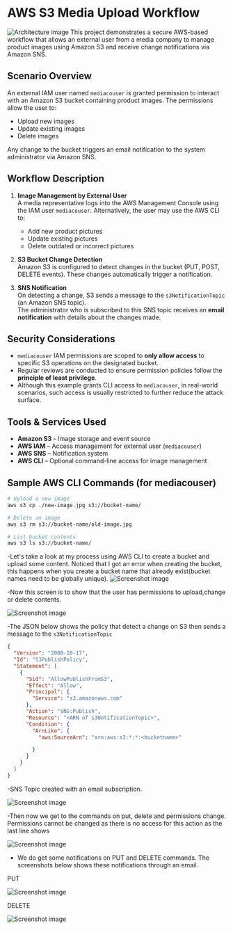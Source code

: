 # AWS S3 Media Upload Workflow
![Architecture image](Architecture.png)
This project demonstrates a secure AWS-based workflow that allows an external user from a media company to manage product images using Amazon S3 and receive change notifications via Amazon SNS.

## Scenario Overview

An external IAM user named `mediacouser` is granted permission to interact with an Amazon S3 bucket containing product images. The permissions allow the user to:

- Upload new images
- Update existing images
- Delete images

Any change to the bucket triggers an email notification to the system administrator via Amazon SNS.

## Workflow Description

1. **Image Management by External User**  
   A media representative logs into the AWS Management Console using the IAM user `mediacouser`. Alternatively, the user may use the AWS CLI to:
   - Add new product pictures
   - Update existing pictures
   - Delete outdated or incorrect pictures

2. **S3 Bucket Change Detection**  
   Amazon S3 is configured to detect changes in the bucket (PUT, POST, DELETE events). These changes automatically trigger a notification.

3. **SNS Notification**  
   On detecting a change, S3 sends a message to the `s3NotificationTopic` (an Amazon SNS topic).  
   The administrator who is subscribed to this SNS topic receives an **email notification** with details about the changes made.

## Security Considerations

- `mediacouser` IAM permissions are scoped to **only allow access** to specific S3 operations on the designated bucket.
- Regular reviews are conducted to ensure permission policies follow the **principle of least privilege**.
- Although this example grants CLI access to `mediacouser`, in real-world scenarios, such access is usually restricted to further reduce the attack surface.

## Tools & Services Used

- **Amazon S3** – Image storage and event source
- **AWS IAM** – Access management for external user (`mediacouser`)
- **AWS SNS** – Notification system
- **AWS CLI** – Optional command-line access for image management

## Sample AWS CLI Commands (for mediacouser)

```bash
# Upload a new image
aws s3 cp ./new-image.jpg s3://bucket-name/

# Delete an image
aws s3 rm s3://bucket-name/old-image.jpg

# List bucket contents
aws s3 ls s3://bucket-name/
```

-Let's take a look at my process using AWS CLI to create a bucket and upload some content. Noticed that I got an error when creating the bucket, this happens when you create a bucket name that already exist(bucket names need to be globally unique).
 ![Screenshot image](images/Screenshot6.png)
 
-Now this screen is to show that the user has permissions to upload,change or delete contents.

 ![Screenshot image](images/Screenshot7.png)
 
-The JSON below shows the policy that detect a change on S3 then sends a message to the `s3NotificationTopic`
```JSON
{
  "Version": "2008-10-17",
  "Id": "S3PublishPolicy",
  "Statement": [
    {
      "Sid": "AllowPublishFromS3",
      "Effect": "Allow",
      "Principal": {
        "Service": "s3.amazonaws.com"
      },
      "Action": "SNS:Publish",
      "Resource": "<ARN of s3NotificationTopic>",
      "Condition": {
        "ArnLike": {
          "aws:SourceArn": "arn:aws:s3:*:*:<bucketname>"

        }
      }
    }
  ]
}
```
-SNS Topic created with an email subscription.

![Screenshot image](images/Screenshot8.png)

-Then now we get to the commands on put, delete and  permissions change. Permissions cannot be changed as there is no access for this action as the last line shows

![Screenshot image](images/Screenshot9.png)

- We do get some notifications on PUT and DELETE commands. The screenshots below shows these notifications through an email.
  
PUT

![Screenshot image](images/Screenshot10.png)

DELETE

![Screenshot image](images/Screenshot11.png)

